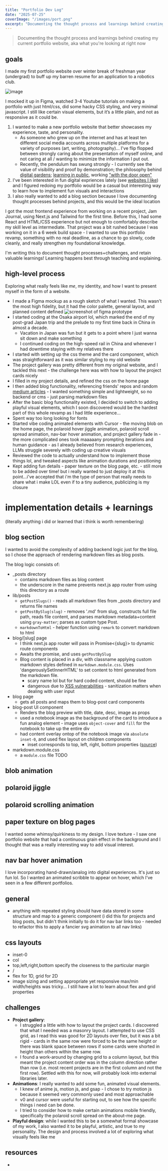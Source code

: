 ```yaml
---
title: "Portfolio Dev Log"
date: "2025-07-25"
coverImage: "/images/port.png"
excerpt: "Documenting the thought process and learnings behind creating my current portfolio website"
---
```


> Documenting the thought process and learnings behind creating my current portfolio website, aka what you're looking at right now

## goals
I made my first portfolio website over winter break of freshman year (undergrad) to buff up my barren resume for an application to a robotics club.

![image](https://jennypng.netlify.app/images/Pasted-image-20250408210613.png)

I mocked it up in Figma, watched 3-4 Youtube tutorials on making a portfolio with just html/css, did some hacky CSS styling, and very minimal javascript. I still like certain visual elements, but it’s a little plain, and not as responsive as it could be.

1. I wanted to make a new portfolio website that better showcases my experience, taste, and personality. 
    - As someone who grew up on the internet and has at least ten different social media accounts across multiple platforms for a variety of purposes (art, writing, photography)... I've flip flopped between strongly caring about the presentation of myself online, and not caring at all / wanting to minimize the information I put out.
    - Recently, the pendulum has swung strongly - I currently see the value of visibility and proof by demonstration; the philosophy behind [digital gardens](https://jennypng.netlify.app/introspection/digital-garden); [learning in public](https://www.swyx.io/learn-in-public), working ["with the door open"](https://news.ycombinator.com/item?id=26587771#:~:text=He%20who%20works%20with%20the,and%20what%20might%20be%20important.) 
2. I've been interested in fun digital expriences lately (see [websites I like](https://jennypng.netlify.app/cs-concepts/websites-i-really-like)) and I figured redoing my portfolio would be a casual but interesting way to learn how to implement fun visuals and interactions
3. I also really wanted to add a blog section because I love documenting thought processes behind projects, and this would be the ideal location


I got the most frontend experience from working on a recent project, Jam Journal, using Next.js and Tailwind for the first time. Before this, I had some React and HTML/CSS experience
but not enough to comfortably describe my skill level as intermediate. That project was a bit rushed because I was working on it in a 
6 week build space - I wanted to use this portfolio revamp, something with no real deadline, as a chance to go slowly, code cleanly, and really strengthen
my foundational knowledge.

I'm writing this to document thought processes+challenges, and retain valuable learnings! Learning happens best through teaching and explaining.

## high-level process
Exploring what really feels like *me*, my identity, and how I want to present myself in the form of a website.

- I made a Figma mockup as a rough sketch of what I wanted. This wasn't the most high fidelity, but it had the color palette, general layout, and planned content defined
![screenshot of figma prototype](https://jennypng.netlify.app/images/Pasted-image-20250706074725.png)
- I started coding at the Osaka airport lol, which marked the end of my post-grad Japan trip and the prelude to my first time back in China in almost a decade. 
    - Vacation in Japan was fun but it gets to a point where I just wanna sit down and make something
    - I continued coding on the high-speed rail in China and whenever I had downtime staying with my relatives there
- I started with setting up the css theme and the card component, which was straightforward as it was similar styling to my old website
- The project gallery was pretty different from my original website, and I tackled this next - the challenge here was with how to layout the project cards nicely
- I filled in my project details, and refined the css on the home page
- I then added blog functionality, referencing friends' repos and random [medium articles](https://medium.com/the-tech-pulse/just-files-build-a-blog-with-next-js-and-react-markdown-305935c86aca) - I wanted something simple and lightweight, so no backend or cms - just parsing markdown files
- After the basic blog functionality existed, I decided to switch to adding playful visual elements, which I soon discovered would be the hardest part of this whole revamp as I had little experience...
- Spent way too long looking for fonts 
- Started vibe coding animated elements with Cursor - the moving blob on the home page, the polaroid hover jiggle animation, polaroid scroll spread animation, nav-bar hover animation, and project gallery fade in - the more complicated ones took maaaaany prompting iterations and human guidance - as I already believed from research experiences, LLMs struggle severely with coding up creative visuals
- Reviewed the code to actually understand how to implement those things lol, and tweaked aspects like animation durations and positioning
- Kept adding fun details - paper texture on the blog page, etc. - still more to be added over time! but i really wanted to just deploy it at this point...i've accepted that i'm the type of person that really needs to share what i make LOL even if to a tiny audience, publicizing is my closure

# implementation details + learnings
(literally anything i did or learned that i think is worth remembering)

## blog section
I wanted to avoid the complexity of adding backend logic just for the blog, so I chose the approach of rendering markdown files as blog posts.

The blog logic consists of:
- _posts directory
    - contains markdown files as blog content
    - the underscore in the name prevents next.js app router from using this directory as a route 
- lib/posts
    - `getPostSlugs()` - reads all markdown files from _posts directory and returns file names
    - `getPostBySlug(slug)` - removes '.md' from slug, constructs full file path, reads file content, and parses markdown metadata+content using `gray-matter`; parses as custom type Post.
    - `markdownToHtml` - helper function using `remark` to convert markdown to html
- blog/[slug] page 
    - I think next.js app router will pass in Promise<{slug}> to dynamic route components
    - Awaits the promise, and uses `getPostBySlug`
    - Blog content is placed in a div, with classname applying custom markdown styles defined in `markdown.module.css`. Uses 'dangerouslySetInnerHTML' to set content to html generated from the markdown file.
        - scary name lol but for hard coded content, should be fine
        - dangerous due to [XSS vulnerabilities](https://portswigger.net/web-security/cross-site-scripting) - sanitization matters when dealing with user input
- blog page
    - gets all posts and maps them to blog-post card components
- blog-post UI component
    - Renders the blog preview with title, date, desc, image as props
    - used a notebook image as the background of the card to introduce a fun analog element - image uses `object-cover` and `fill` for the notebook to take up the entire div
    - had content overlay ontop of the notebook image via `absolute inset-0`, and used flex layout on children components
        - inset corresponds to top, left, right, bottom properties ([source](https://developer.mozilla.org/en-US/docs/Web/CSS/inset))
- markdown.module.css
    - a `module.css` file TODO

## blob animation

## polaroid jiggle

## polaroid scrolling animation

## paper texture on blog pages
I wanted some whimsy/quirkiness to my design. I love texture - I saw one portfolio website that had a continuous grain effect
in the background and I thought that was a really interesting way to add visual interest.

## nav bar hover animation
I love incorporating hand-drawn/analog into digital experiences. It's just so fun lol. So I wanted an animated scribble to
appear on hover, which I've seen in a few different portfolios.

## general
- anything with repeated styling should have data stored in some structure and map to a generic component (i did this for projects and blog posts, but didn't think initially to do it for nav bar links too - needed to refactor this to apply a fancier svg animation to all nav links)

## css layouts
- inset-0
- col
- top,left,right,bottom specify the closeness to the particular margin
- /
- flex for 1D, grid for 2D
- image sizing and setting appropriate yet responsive max/min width/heights was tricky... I still have a lot to learn about flex and grid properties 

## challenges
- **Project gallery**: 
    - I struggled a little with how to layout the project cards. I discovered that what I needed was a masonry layout. I attempted to use CSS grid,
as I read this was good for 2D layouts over flex, but it was a bit rigid - cards in the same row were forced to be the same height or there was blank space between rows if some cards were shorted in height than others within the same row. 
    - I found a work-around by changing grid to a column layout, but this meant the project content order was in the column direction rather than row (i.e. most recent projects are in the first column and not the first row). Settled with this for now, will probably look into external libraries later.
- **Animations**: I really wanted to add some fun, animated visual elements. 
    - I knew of anime js, motion js, and gsap - I chose to try motion js because it seemed very commonly used and most approachable
    - v0 and cursor were useful for starting out, to see how the specific things i need can be done. 
    - I tried to consider how to make certain animations mobile friendly, specifically the polaroid scroll spread on the about-me page. 
- **Playful design**: while I wanted this to be a somewhat formal showcase of my work, I also wanted it to be playful, artistic, and true to my personality. The design and process involved a lot of exploring what visually feels like me 

## resources
- 